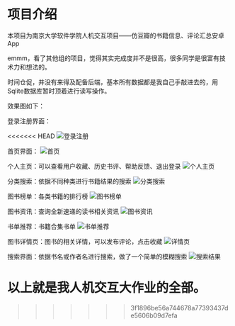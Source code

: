 # 项目介绍

本项目为南京大学软件学院人机交互项目——仿豆瓣的书籍信息、评论汇总安卓App

emmm，看了其他组的项目，觉得其实完成度并不是很高，很多同学是很富有技术力和想法的。

时间仓促，并没有来得及配备后端，基本所有数据都是我自己手敲进去的，用Sqlite数据库暂时顶着进行读写操作。

效果图如下：

登录注册界面：

<<<<<<< HEAD
![登录注册](assert/登陆注册.jpg)

首页界面：
![首页](assert/首页.jpg)

个人主页：可以查看用户收藏、历史书评、帮助反馈、退出登录
![个人主页](assert/个人主页.jpg)

分类搜索：依据不同种类进行书籍结果的搜索
![分类搜索](assert/分类找书.jpg)

图书榜单：各类书籍的排行榜
![图书榜单](assert/排行榜.jpg)

图书资讯：查询全新速递的读书相关资讯
![图书资讯](assert/读书资讯.jpg)

书单推荐：书籍合集书单
![书单推荐](assert/书单.jpg)

图书详情页：图书的相关详情，可以发布评论，点击收藏
![详情页](assert/书籍详情.jpg)

搜索界面：依据书名或作者名进行搜索，做了一个简单的模糊搜索
![搜索结果](assert/搜索.jpg)

以上就是我人机交互大作业的全部。
=======
>>>>>>> 3f1896be56a744678a77393437de5606b09d7efa
